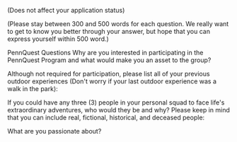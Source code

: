 (Does not affect your application status)

(Please stay between 300 and 500 words for each question. We really want to get to know you better through your answer, but hope that you can express yourself within 500 word.)

PennQuest Questions
Why are you interested in participating in the PennQuest Program and what would make you an asset to the group?


Although not required for participation, please list all of your previous outdoor experiences (Don't worry if your last outdoor experience was a walk in the park):


If you could have any three (3) people in your personal squad to face life's extraordinary adventures, who would they be and why? Please keep in mind that you can include real, fictional, historical, and deceased people:


What are you passionate about?
